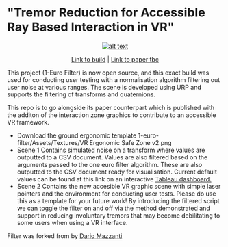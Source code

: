 # "Tremor Reduction for Accessible Ray Based Interaction in VR"

<div align="center">

[![alt text](https://github.com/corriedotdev/VR-Research/raw/main/1-euro-filter/filter.PNG?raw=true)](https://github.com/corriedotdev/VR-Research/blob/main/1-euro-filter/filter.PNG?raw=true)


[Link to build](https://github.com/corriedotdev/vr-tremor-reduction/releases/tag/vr) | [Link to paper tbc]() 
</div>


This project (1-Euro Filter) is now open source, and this exact build was used for conducting user testing with a normalisation algorithm filtering out user noise at various ranges.
The scene is developed using URP and supports the filtering of transforms and quaternions.

This repo is to go alongside its paper counterpart which is published with the additon of the interaction zone graphics to contribute to an accessible VR framework.

* Download the ground ergonomic template 1-euro-filter/Assets/Textures/VR Ergonomic Safe Zone v2.png
* Scene 1 Contains simulated noise on a transform where values are outputted to a CSV document. Values are also filtered based on the arguments passed to the one euro filter algorithm. These are also outputted to the CSV document ready for visualisation. Current default values can be found at this link on an interactive [Tableau dashboard.](https://public.tableau.com/app/profile/corrie.green/viz/1EuroFilter/Sheet3)
* Scene 2 Contains the new accesible VR graphic scene with simple laser pointers and the environment for conducting user tests. Please do use this as a template for your future work! By introducing the filtered script we can toggle the filter on and off via the method demonstrated and support in reducing involuntary tremors that may become debilitating to some users when using a VR interface.

Filter was forked from by [Dario Mazzanti](https://www.iit.it/people/dario-mazzanti)
